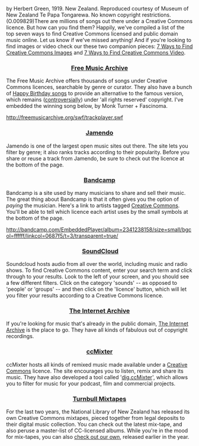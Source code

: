 <html><body><p>by Herbert Green, 1919. New Zealand. Reproduced courtesy of Museum of New Zealand Te Papa Tongarewa. No known copyright restrictions. (O.009829)There are millions of songs out there under a Creative Commons licence. But how can you find them? Happily, we've compiled a list of the top seven ways to find Creative Commons licensed and public domain music online. Let us know if we've missed anything! And if you're looking to find images or video check our these two companion pieces: <a title="7 Ways to Find Creative Commons Images" href="http://creativecommons.org.nz/2012/09/7-ways-to-find-creative-commons-images/" target="_blank">7 Ways to Find Creative Commons Images</a> and <a title="7 Ways To Find Creative Commons Video" href="http://creativecommons.org.nz/2013/03/7-ways-to-find-creative-commons-video/" target="_blank">7 Ways to Find Creative Commons Video</a>.

</p><h3 style="text-align:center;"><a href="freemusicarchive.org/" target="_blank">Free Music Archive</a></h3>

The Free Music Archive offers thousands of songs under Creative Commons licences, searchable by genre or curator. They also have a bunch of <a href="http://freemusicarchive.org/music/Happy_Birthday_Song_Contest/The_New_Birthday_Song_Contest/" target="_blank">Happy Birthday songs</a> to provide an alternative to the famous version, which remains (<a href="http://www.onthemedia.org/2013/mar/08/happy-birthday/" target="_blank">controversially</a>) under 'all rights reserved' copyright. I've embedded the winning song below, by Monk Turner + Fascinoma.



<a href="http://freemusicarchive.org/swf/trackplayer.swf">http://freemusicarchive.org/swf/trackplayer.swf</a>

<h3 style="text-align:center;"><a href="http://www.jamendo.com/en/" target="_blank">Jamendo</a></h3>

Jamendo is one of the largest open music sites out there. The site lets you filter by genre; it also ranks tracks according to their popularity. Before you share or reuse a track from Jamendo, be sure to check out the licence at the bottom of the page.

<h3 style="text-align:center;"><a href="http://bandcamp.com/" target="_blank"><strong>Bandcamp</strong></a></h3>

Bandcamp is a site used by many musicians to share and sell their music. The great thing about Bandcamp is that it often gives you the option of <em>paying</em> the musician. Here's a link to artists tagged <a href="http://bandcamp.com/tag/creative-commons" target="_blank">Creative Commons</a>. You'll be able to tell which licence each artist uses by the small symbols at the bottom of the page.



<a href="http://bandcamp.com/EmbeddedPlayer/album=2341238158/size=small/bgcol=ffffff/linkcol=0687f5/t=3/transparent=true/">http://bandcamp.com/EmbeddedPlayer/album=2341238158/size=small/bgcol=ffffff/linkcol=0687f5/t=3/transparent=true/</a>

<h3 style="text-align:center;"> <a href="https://soundcloud.com/" target="_blank">SoundCloud</a></h3>

Soundcloud hosts audio from all over the world, including music and radio shows. To find Creative Commons content, enter your search term and click through to your results. Look to the left of your screen, and you should see a few different filters. Click on the category 'sounds' -- as opposed to 'people' or 'groups' -- and then click on the 'licence' button, which will let you filter your results according to a Creative Commons licence.

<h3 style="text-align:center;"><a href="http://archive.org/index.php" target="_blank"><strong>The Internet Archive</strong></a></h3>

If you're looking for music that's already in the public domain, <a href="http://archive.org/" target="_blank">The Internet Archive</a> is the place to go. They have all kinds of fabulous out of copyright recordings.

<h3 style="text-align:center;"><strong><a href="http://ccmixter.org/" target="_blank">ccMixter</a></strong></h3>

ccMixter hosts all kinds of remixed music made available under a <a title="http://creativecommons.org" href="http://creativecommons.org" rel="nofollow">Creative Commons</a> licence. The site encourages you to listen, remix and share its music. They have also developed a tool called '<a href="http://dig.ccmixter.org/" target="_blank">dig.ccMixter</a>', which allows you to filter for music for your podcast, film and commercial projects.

<h3 style="text-align:center;"><a href="http://natlib.govt.nz/blog/posts/the-turnbull-mixtape-mixes-again" target="_blank">Turnbull Mixtapes</a></h3>

For the last two years, the National Library of New Zealand has released its own Creative Commons mixtapes, pieced together from legal deposits to their digital music collection. You can check out the latest mix-tape, and also peruse a master-list of CC-licensed albums. While you're in the mood for mix-tapes, you can also <a title="The Creative Commons Playlist" href="http://creativecommons.org.nz/2013/05/the-creative-commons-playlist/" target="_blank">check out our own</a>, released earlier in the year.</body></html>